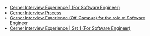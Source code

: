  - [Cerner Interview Experience | (For Software Engineer)](https://www.geeksforgeeks.org/cerner-interview-experience-for-software-engineer/)
- [Cerner Interview Process](https://www.geeksforgeeks.org/cerner-interview-process/)
- [Cerner Interview Experience (Off-Campus) for the role of  Software Engineer](https://www.geeksforgeeks.org/cerner-interview-experience-off-campus-for-the-role-of-software-engineer/)
- [Cerner Interview Experience | Set 1 (For Software Engineer)](https://www.geeksforgeeks.org/cerner-interview-experience-set-1-for-software-engineer/)